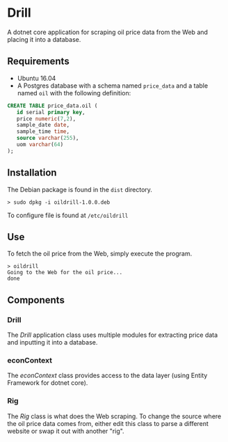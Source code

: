 Drill
=====
A dotnet core application for scraping oil price data from the Web and
placing it into a database.


Requirements
------------
* Ubuntu 16.04
* A Postgres database with a schema named `price_data` and a table named `oil`
with the following definition:

```sql
CREATE TABLE price_data.oil (
   id serial primary key,
   price numeric(7,2),
   sample_date date,
   sample_time time,
   source varchar(255),
   uom varchar(64)
);
```


Installation
------------
The Debian package is found in the `dist` directory.

```
> sudo dpkg -i oildrill-1.0.0.deb
```

To configure file is found at `/etc/oildrill`

Use
---
To fetch the oil price from the Web, simply execute the program.

```
> oildrill
Going to the Web for the oil price...
done
```


Components
----------
### Drill
The *Drill* application class uses multiple modules for extracting price data
and inputting it into a database.

### econContext
The *econContext* class provides access to the data layer (using Entity
Framework for dotnet core).

### Rig
The *Rig* class is what does the Web scraping. To change the source where
the oil price data comes from, either edit this class to parse a different
website or swap it out with another "rig".

